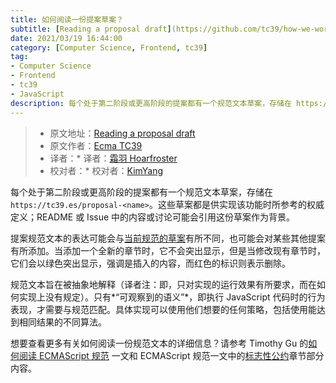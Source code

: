 ```yaml
---
title: 如何阅读一份提案草案？
subtitle: [Reading a proposal draft](https://github.com/tc39/how-we-work/blob/master/how-to-read.md)
date: 2021/03/19 16:44:00
category: [Computer Science, Frontend, tc39]
tag:
- Computer Science
- Frontend
- tc39
- JavaScript
description: 每个处于第二阶段或更高阶段的提案都有一个规范文本草案，存储在 https://tc39.es/proposal-<name>。这些草案都是供实现该功能时所参考的权威定义；README 或 Issue 中的内容或讨论可能会引用这份草案作为背景。
---
```


> * 原文地址：[Reading a proposal draft](https://github.com/tc39/how-we-work/blob/master/how-to-read.md)
> * 原文作者：[Ecma TC39](https://github.com/tc39/how-we-work)
> * 译者：* 译者：[霜羽 Hoarfroster](https://github.com/PassionPenguin)
> * 校对者：* 校对者：[KimYang](https://github.com/KimYangOfCat)

每个处于第二阶段或更高阶段的提案都有一个规范文本草案，存储在 `https://tc39.es/proposal-<name>`。这些草案都是供实现该功能时所参考的权威定义；README 或 Issue 中的内容或讨论可能会引用这份草案作为背景。

提案规范文本的表达可能会与[当前规范的草案](https://tc39.es/ecma262)有所不同，也可能会对某些其他提案有所添加。当添加一个全新的章节时，它不会突出显示，但是当修改现有章节时，它们会以绿色突出显示，强调是插入的内容，而红色的标识则表示删除。

规范文本旨在被抽象地解释（译者注：即，只对实现的运行效果有所要求，而在如何实现上没有规定）。只有*“可观察到的语义”*，即执行 JavaScript 代码时的行为表现，才需要与规范匹配。具体实现可以使用他们想要的任何策略，包括使用能达到相同结果的不同算法。

想要查看更多有关如何阅读一份规范文本的详细信息？请参考 Timothy Gu 的[如何阅读 ECMAScript 规范](https://timothygu.me/es-howto/) 一文和 ECMAScript 规范一文中的[标志性公约](https://tc39.es/ecma262/#sec-notational-conventions)章节部分内容。

